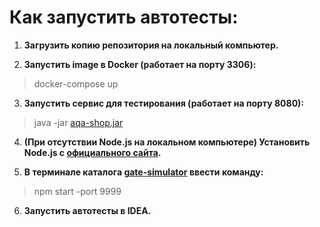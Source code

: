 # Как запустить автотесты:
1. **Загрузить копию репозитория на локальный компьютер.**

2. **Запустить image в Docker (работает на порту 3306):**
> docker-compose up

3. **Запустить сервис для тестирования (работает на порту 8080):** 
> java -jar [aqa-shop.jar](aqa-shop.jar)

4. **(При отсутствии Node.js на локальном компьютере) Установить Node.js с [официального сайта](https://nodejs.org/en/download).**

5. **В терминале каталога [gate-simulator](gate-simulator) ввести команду:**
> npm start -port 9999 

6. **Запустить автотесты в IDEA.**